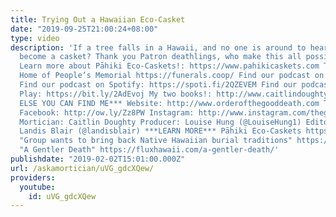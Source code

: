 ```yaml
---
title: Trying Out a Hawaiian Eco-Casket
date: "2019-09-25T21:00:24+08:00"
type: video
description: 'If a tree falls in a Hawaii, and no one is around to hear it...can it
  become a casket? Thank you Patron deathlings, who make this all possible. http://www.patreon.com/thegooddeath
  Learn more about Pāhiki Eco-Caskets!: https://www.pahikicaskets.com The Co-op Funeral
  Home of People’s Memorial https://funerals.coop/ Find our podcast on iTunes: https://apple.co/2yK6c6G
  Find our podcast on Spotify: https://spoti.fi/2QZEVEM Find our podcast on Google
  Play: https://bit.ly/2AdEvoj My two books!: http://www.caitlindoughty.com ***WHERE
  ELSE YOU CAN FIND ME*** Website: http://www.orderofthegooddeath.com Twitter: http://www.twitter.com/thegooddeath
  Facebook: http://ow.ly/Zz8PW Instagram: http://www.instagram.com/thegooddeath ***CREDITS***
  Mortician: Caitlin Doughty Producer: Louise Hung (@LouiseHung1) Editor & Graphics:
  Landis Blair (@landisblair) ***LEARN MORE*** Pāhiki Eco-Caskets https://www.pahikicaskets.com/
  "Group wants to bring back Native Hawaiian burial traditions" https://www.deseretnews.com/article/765672123/Group-wants-to-bring-back-Native-Hawaiian-burial-traditions.html
  "A Gentler Death" https://fluxhawaii.com/a-gentler-death/'
publishdate: "2019-02-02T15:01:00.000Z"
url: /askamortician/uVG_gdcXQew/
providers:
  youtube:
    id: uVG_gdcXQew
---
```

